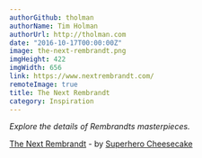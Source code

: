 ```yaml
---
authorGithub: tholman
authorName: Tim Holman
authorUrl: http://tholman.com
date: "2016-10-17T00:00:00Z"
image: the-next-rembrandt.png
imgHeight: 422
imgWidth: 656
link: https://www.nextrembrandt.com/
remoteImage: true
title: The Next Rembrandt
category: Inspiration
---
```


_Explore the details of Rembrandts masterpieces._

[The Next Rembrandt](https://www.nextrembrandt.com/) - by [Superhero Cheesecake](http://superherocheesecake.com/)
